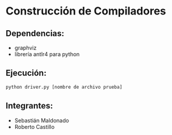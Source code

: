 # Construcción de Compiladores
## Dependencias:
- graphviz
- librería antlr4 para python
## Ejecución:
``` bash
python driver.py [nombre de archivo prueba]
```
## Integrantes:
- Sebastián Maldonado
- Roberto Castillo
